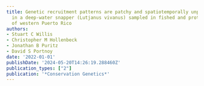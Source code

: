 ```yaml
---
title: Genetic recruitment patterns are patchy and spatiotemporally unpredictable
  in a deep-water snapper (Lutjanus vivanus) sampled in fished and protected areas
  of western Puerto Rico
authors:
- Stuart C Willis
- Christopher M Hollenbeck
- Jonathan B Puritz
- David S Portnoy
date: '2022-01-01'
publishDate: '2024-05-20T14:26:19.288460Z'
publication_types: ["2"]
publication: '*Conservation Genetics*'
---
```

